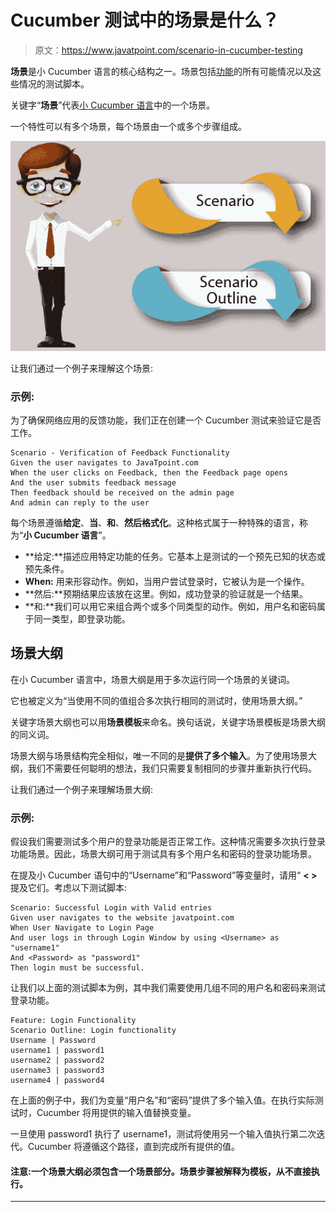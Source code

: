 # Cucumber 测试中的场景是什么？

> 原文：<https://www.javatpoint.com/scenario-in-cucumber-testing>

**场景**是小 Cucumber 语言的核心结构之一。场景包括[功能](feature-in-cucumber-testing)的所有可能情况以及这些情况的测试脚本。

关键字“**场景**”代表[小 Cucumber 语言](cucumber-testing-gherkin-language)中的一个场景。

一个特性可以有多个场景，每个场景由一个或多个步骤组成。

![Scenario in Cucumber Testing](img/bef6d38f947b3be4408b6a1683cb0080.png)

让我们通过一个例子来理解这个场景:

### 示例:

为了确保网络应用的反馈功能，我们正在创建一个 Cucumber 测试来验证它是否工作。

```
Scenario - Verification of Feedback Functionality
Given the user navigates to JavaTpoint.com
When the user clicks on Feedback, then the Feedback page opens
And the user submits feedback message
Then feedback should be received on the admin page
And admin can reply to the user

```

每个场景遵循**给定**、**当**、**和**、**然后格式化**。这种格式属于一种特殊的语言，称为“**小 Cucumber 语言**”。

*   **给定:**描述应用特定功能的任务。它基本上是测试的一个预先已知的状态或预先条件。
*   **When:** 用来形容动作。例如，当用户尝试登录时，它被认为是一个操作。
*   **然后:**预期结果应该放在这里。例如，成功登录的验证就是一个结果。
*   **和:**我们可以用它来组合两个或多个同类型的动作。例如，用户名和密码属于同一类型，即登录功能。

## 场景大纲

在小 Cucumber 语言中，场景大纲是用于多次运行同一个场景的关键词。

它也被定义为“当使用不同的值组合多次执行相同的测试时，使用场景大纲。”

关键字场景大纲也可以用**场景模板**来命名。换句话说，关键字场景模板是场景大纲的同义词。

场景大纲与场景结构完全相似，唯一不同的是**提供了多个输入**。为了使用场景大纲，我们不需要任何聪明的想法，我们只需要复制相同的步骤并重新执行代码。

让我们通过一个例子来理解场景大纲:

### 示例:

假设我们需要测试多个用户的登录功能是否正常工作。这种情况需要多次执行登录功能场景。因此，场景大纲可用于测试具有多个用户名和密码的登录功能场景。

在提及小 Cucumber 语句中的“Username”和“Password”等变量时，请用“ **< >** 提及它们。考虑以下测试脚本:

```
Scenario: Successful Login with Valid entries
Given user navigates to the website javatpoint.com 
When User Navigate to Login Page
And user logs in through Login Window by using <Username> as "username1"
And <Password> as "password1"
Then login must be successful.

```

让我们以上面的测试脚本为例，其中我们需要使用几组不同的用户名和密码来测试登录功能。

```
Feature: Login Functionality  
Scenario Outline: Login functionality
Username | Password
username1 | password1
username2 | password2
username3 | password3
username4 | password4

```

在上面的例子中，我们为变量“用户名”和“密码”提供了多个输入值。在执行实际测试时，Cucumber 将用提供的输入值替换变量。

一旦使用 password1 执行了 username1，测试将使用另一个输入值执行第二次迭代。Cucumber 将遵循这个路径，直到完成所有提供的值。

#### 注意:一个场景大纲必须包含一个场景部分。场景步骤被解释为模板，从不直接执行。

* * *